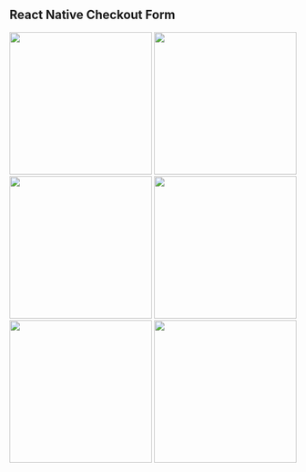 ## React Native Checkout Form

<img src="https://github.com/user-attachments/assets/1eff55c0-edec-433d-89c3-56a773260a69" width="250" />
<img src="https://github.com/user-attachments/assets/7a57ad89-b8d0-4137-9b76-fcc19646680a" width="250" />
<img src="https://github.com/user-attachments/assets/6da09584-5217-4f95-a247-6da2679d5a73" width="250" />
<img src="https://github.com/user-attachments/assets/97fdd604-148e-4866-bacf-1d9de0af6e2e" width="250" />
<img src="https://github.com/user-attachments/assets/dbb6ef28-2ffc-43e6-a643-7803b7fd2a94" width="250" />
<img src="https://github.com/user-attachments/assets/36ad5100-00f7-4b57-907b-9e9186112f96" width="250" />
